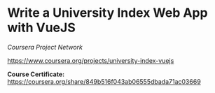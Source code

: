 # Write a University Index Web App with VueJS
*Coursera Project Network*

https://www.coursera.org/projects/university-index-vuejs

**Course Certificate:**
https://coursera.org/share/849b516f043ab06555dbada71ac03669
